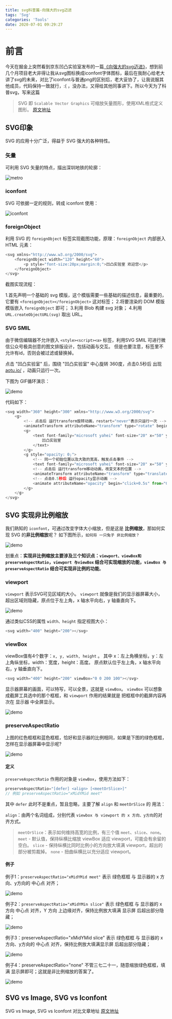 ```yaml
---
title: svg科普篇-向强大的svg迈进
tags: 'Svg'
categories: 'Tools'
date: 2020-07-01 09:29:27
---
```



# 前言

今天在掘金上突然看到京东凹凸实验室发布的一篇[《向强大的svg迈进》](https://juejin.im/post/5ef1a698f265da02ce2181d0?utm_source=gold_browser_extension)，想到前几个月项目老大非得让我从svg图标换成iconfont字体图标，最后在我耐心给老大讲了svg的未来，对比了iconfont与普通png的区别后，老大妥协了，让我说服其他成员，代码保持一致就行，:( ，没办法，又得给其他同事讲下。所以今天为了科普svg，写来这篇

> SVG 即 `Scalable Vector Graphics` 可缩放矢量图形，使用XML格式定义图形。
[原文地址](https://juejin.im/post/5ef1a698f265da02ce2181d0?utm_source=gold_browser_extension)
## SVG印象

SVG 的应用十分广泛，得益于 SVG 强大的各种特性。

### 矢量

可利用 SVG 矢量的特点，描出深圳地铁的轮廓：

![metro](https://user-gold-cdn.xitu.io/2020/6/23/172dff28ae2bb2f0?imageView2/0/w/1280/h/960/format/webp/ignore-error/1)

### iconfont

SVG 可依据一定的规则，转成 iconfont 使用：

![iconfont](https://user-gold-cdn.xitu.io/2020/6/23/172dff28e7152486?imageView2/0/w/1280/h/960/format/webp/ignore-error/1)

### foreignObject

利用 SVG 的 `foreignObject` 标签实现截图功能，原理：`foreignObject` 内部嵌入 HTML 元素：

```js
<svg xmlns="http://www.w3.org/2000/svg">
	<foreignObject width="120" height="60">
		<p style="font-size:20px;margin:0;">凹凸实验室 欢迎您</p>
	</foreignObject>
</svg>
```

截图实现流程：

1.首先声明一个基础的 svg 模版，这个模版需要一些基础的描述信息，最重要的，它要有 `<foreignObject></foreignObject>` 这对标签；
2.将要渲染的 DOM 模版模版嵌入 `foreignObject` 即可；
3.利用 Blob 构建 svg 对象；
4.利用 `URL.createObjectURL(svg)` 取出 URL。

### SVG SMIL

由于微信编辑器不允许嵌入 `<style><script><a>` 标签，利用SVG SMIL 可进行微信公众号极具创意的图文排版设计，包括动画与交互。
但是也要注意，标签里不允许有id，否则会被过滤或替换掉。

点击 "凹凸实验室" 后，围绕 "凹凸实验室" 中心旋转 360度，点击0.5秒后 出现 [aotu.io/](https://aotu.io/) ，动画只运行一次。

下图为 GIF循环演示：

![demo](https://user-gold-cdn.xitu.io/2020/6/23/172dff2914fb651d?imageslim)

代码如下：

```js
<svg width="360" height="300" xmlns="http://www.w3.org/2000/svg">
    <g>
        <!-- 点击后 运行transform旋转动画，restart="never"表示只运行一次 -->
        <animateTransform attributeName="transform" type="rotate" begin="click" dur="0.5s" from="0 100 80" to="360 100 80"  fill="freeze" restart="never" />
        <g>
            <text font-family="microsoft yahei" font-size="20" x="50" y="80">
                凹凸实验室
            </text>
        </g>
        <g style="opacity: 0;">
            <!-- 同一个初始位置以及大致的宽高，触发点击事件 -->
            <text font-family="microsoft yahei" font-size="20" x="50" y="80">https://aotu.io/</text>
            <!-- 点击后 运行transform移动动画，改变文本的位置 -->
            <animateTransform attributeName="transform" type="translate" begin="click" dur="0.1s" to="0 40"  fill="freeze" restart="never" />
            <!-- 点击0.5秒后 运行opacity显示动画 -->
            <animate attributeName="opacity" begin="click+0.5s" from="0" to="1" dur="0.5s" fill="freeze" restart="never" />
        </g>
    </g>
</svg>
```

## SVG 实现非比例缩放

我们熟知的 `iconfont`，可通过改变字体大小缩放，但是这是 **比例缩放**，那如何实现 SVG 的**非比例缩放**呢？ 如下图所示，`如何将 一只兔子 非比例缩放？`

![demo](https://user-gold-cdn.xitu.io/2020/6/23/172dff2972d16d14?imageView2/0/w/1280/h/960/format/webp/ignore-error/1)

划重点：**实现非比例缩放主要涉及三个知识点：`viewport、viewBox和preserveAspectRatio`，`viewport 与viewBox` 结合可实现缩放的功能，`viewBox 与 preserveAspectRatio` 结合可实现非比例的功能**。

### viewport

`viewport` 表示SVG可见区域的大小。 `viewport` 就像是我们的显示器屏幕大小，超出区域则隐藏，原点位于左上角，x 轴水平向右，y 轴垂直向下。

![demo](https://user-gold-cdn.xitu.io/2020/6/23/172dff29abb23727?imageView2/0/w/1280/h/960/format/webp/ignore-error/1)

通过类似CSS的属性 `width、height` 指定视图大小：

```js
<svg width="400" height="200"></svg>
```

### viewBox

viewBox值有4个数字：`x, y, width, height` 。 其中 x：左上角横坐标，y：左上角纵坐标，width：宽度，height：高度。 
原点默认位于左上角，x 轴水平向右，y 轴垂直向下。

```js
<svg width="400" height="200" viewBox="0 0 200 100"></svg>
```

显示器屏幕的画面，可以特写，可以全景，这就是 `viewBox`。 `viewBox` 可以想象成截屏工具选中的那个框框，和 `viewport` 作用的结果就是 把框框中的截屏内容再次在 显示器 中全屏显示。

![demo](https://user-gold-cdn.xitu.io/2020/6/23/172dff29e1dee892?imageView2/0/w/1280/h/960/format/webp/ignore-error/1)

### preserveAspectRatio

上图的红色框框和蓝色框框，恰好和显示器的比例相同，如果是下图的绿色框框，怎样在显示器屏幕中显示呢?

![demo](https://user-gold-cdn.xitu.io/2020/6/23/172dff2a1f0c94f7?imageView2/0/w/1280/h/960/format/webp/ignore-error/1)

#### 定义

`preserveAspectRatio` 作用的对象是 `viewBox`，使用方法如下：

```js
preserveAspectRatio="[defer] <align> [<meetOrSlice>]"
// 例如 preserveAspectRatio="xMidYMid meet"
```

其中 `defer` 此时不是重点，暂且忽略，主要了解 `align` 和 `meetOrSlice` 的 用法：

`align`：由两个名词组成，分别代表 `viewbox 与 viewport 的 x 方向、y方向`的对齐方式。

> `meetOrSlice`：表示如何维持高宽的比例，有三个值 `meet`、`slice`、`none`。
`meet` - 默认值，保持纵横比缩放 viewBox 适应 viewport，可能会有余留的空白。
`slice` - 保持纵横比同时比例小的方向放大填满 viewport，超出的部分被剪裁掉。
`none` - 扭曲纵横比以充分适应 viewport。

#### 例子

例子1：`preserveAspectRatio="xMidYMid meet"` 表示 绿色框框 与 显示器的 x 方向、y方向的 中心点 对齐；

![demo](https://user-gold-cdn.xitu.io/2020/6/23/172dff2a71a181c0?imageView2/0/w/1280/h/960/format/webp/ignore-error/1)

例子2：`preserveAspectRatio="xMidYMin slice"` 表示 绿色框框 与 显示器的 x 方向 中心点 对齐，Y 方向 上边缘对齐，保持比例放大填满 显示屏 后超出部分隐藏；

![demo](https://user-gold-cdn.xitu.io/2020/6/23/172dff2aa4bade91?imageView2/0/w/1280/h/960/format/webp/ignore-error/1)

例子3：preserveAspectRatio="xMidYMid slice" 表示 绿色框框 与 显示器的 x 方向、y方向的 中心点 对齐，保持比例放大填满显示屏 后超出部分隐藏；

![demo](https://user-gold-cdn.xitu.io/2020/6/23/172dff2adcb56f90?imageView2/0/w/1280/h/960/format/webp/ignore-error/1)

例子4：preserveAspectRatio="none" 不管三七二十一，随意缩放绿色框框，填满 显示屏即可；这就是非比例缩放的答案了。

![demo](https://user-gold-cdn.xitu.io/2020/6/23/172dff2b10f609f4?imageView2/0/w/1280/h/960/format/webp/ignore-error/1)

## SVG vs Image, SVG vs Iconfont

SVG vs Image, SVG vs Iconfont 对比文章地址 [原文地址](https://blog.csdn.net/cpongo3/article/details/90258990?utm_medium=distribute.pc_relevant.none-task-blog-BlogCommendFromBaidu-7.nonecase&depth_1-utm_source=distribute.pc_relevant.none-task-blog-BlogCommendFromBaidu-7.nonecase)